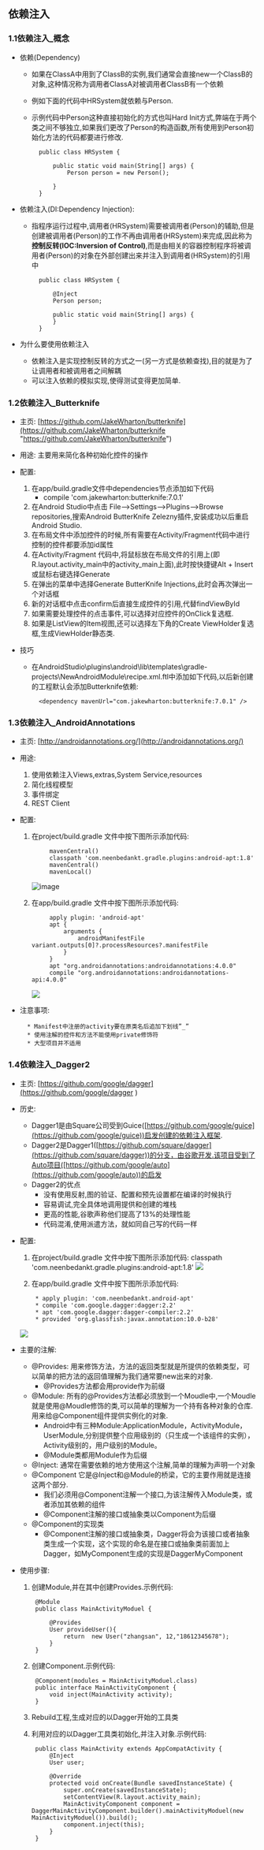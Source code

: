 ## 依赖注入

### 1.1依赖注入_概念

* 依赖(Dependency)

	* 如果在ClassA中用到了ClassB的实例,我们通常会直接new一个ClassB的对象,这种情况称为调用者ClassA对被调用者ClassB有一个依赖
	* 例如下面的代码中HRSystem就依赖与Person.
	* 示例代码中Person这种直接初始化的方式也叫Hard Init方式,弊端在于两个类之间不够独立,如果我们更改了Person的构造函数,所有使用到Person初始化方法的代码都要进行修改.

			public class HRSystem {
			
				public static void main(String[] args) {
					Person person = new Person();
			
				}
			}

* 依赖注入(DI:Dependency Injection):

	* 指程序运行过程中,调用者(HRSystem)需要被调用者(Person)的辅助,但是创建被调用者(Person)的工作不再由调用者(HRSystem)来完成,因此称为**控制反转(IOC:Inversion of Control)**,而是由相关的容器控制程序将被调用者(Person)的对象在外部创建出来并注入到调用者(HRSystem)的引用中

			public class HRSystem {

				@Inject
				Person person;

				public static void main(String[] args) {
				}
			}

* 为什么要使用依赖注入

	* 依赖注入是实现控制反转的方式之一(另一方式是依赖查找),目的就是为了让调用者和被调用者之间解耦
	* 可以注入依赖的模拟实现,使得测试变得更加简单.

### 1.2依赖注入_Butterknife  

* 主页: [https://github.com/JakeWharton/butterknife](https://github.com/JakeWharton/butterknife "https://github.com/JakeWharton/butterknife")
* 用途: 主要用来简化各种初始化控件的操作
* 配置:
	1. 在app/build.gradle文件中dependencies节点添加如下代码
		* compile 'com.jakewharton:butterknife:7.0.1'
	2. 在Android Studio中点击 File-->Settings-->Plugins-->Browse repositories,搜索Android ButterKnife Zelezny插件,安装成功以后重启Android Studio.
	3. 在布局文件中添加控件的时候,所有需要在Activity/Fragment代码中进行控制的控件都要添加id属性
	4. 在Activity/Fragment 代码中,将鼠标放在布局文件的引用上(即R.layout.activity_main中的activity_main上面),此时按快捷键Alt + Insert或鼠标右键选择Generate
	5. 在弹出的菜单中选择Generate ButterKnife Injections,此时会再次弹出一个对话框
	6. 新的对话框中点击confirm后直接生成控件的引用,代替findViewById
	7. 如果需要处理控件的点击事件,可以选择对应控件的OnClick复选框.
	8. 如果是ListView的Item视图,还可以选择左下角的Create ViewHolder复选框,生成ViewHolder静态类.

* 技巧
	* 在AndroidStudio\plugins\android\lib\templates\gradle-projects\NewAndroidModule\recipe.xml.ftl中添加如下代码,以后新创建的工程默认会添加Butterknife依赖:

			<dependency mavenUrl="com.jakewharton:butterknife:7.0.1" />

### 1.3依赖注入_AndroidAnnotations 

* 主页: [http://androidannotations.org/](http://androidannotations.org/)
* 用途: 
	1. 使用依赖注入Views,extras,System Service,resources
	2. 简化线程模型
	3. 事件绑定
	4. REST Client
* 配置:
	1. 在project/build.gradle 文件中按下图所示添加代码:
	
				mavenCentral()
				classpath 'com.neenbedankt.gradle.plugins:android-apt:1.8'
				mavenCentral()
				mavenLocal()
		![image](https://github.com/jaysonn/open-source-framework/edit/master/picture/57dba945318622563b000008.png)
	2. 在app/build.gradle 文件中按下图所示添加代码:

				apply plugin: 'android-apt'
				apt {
				    arguments {
				        androidManifestFile variant.outputs[0]?.processResources?.manifestFile
				    }
				}
				apt "org.androidannotations:androidannotations:4.0.0"
				compile "org.androidannotations:androidannotations-api:4.0.0"
		![](leanote://file/getImage?fileId=57dba94f318622563b000009)			

* 注意事项:

		* Manifest中注册的activity要在原类名后追加下划线”_”
		* 使用注解的控件和方法不能使用private修饰符	
		* 大型项目并不适用

### 1.4依赖注入_Dagger2 
* 主页: [https://github.com/google/dagger](https://github.com/google/dagger )

* 历史: 
	* Dagger1是由Square公司受到Guice([https://github.com/google/guice](https://github.com/google/guice))启发创建的依赖注入框架.
	* Dagger2是Dagger1([https://github.com/square/dagger](https://github.com/square/dagger))的分支，由谷歌开发.该项目受到了Auto项目([https://github.com/google/auto](https://github.com/google/auto))的启发
	* Dagger2的优点
		* 没有使用反射,图的验证、配置和预先设置都在编译的时候执行
		* 容易调试,完全具体地调用提供和创建的堆栈
		* 更高的性能,谷歌声称他们提高了13%的处理性能
		* 代码混淆,使用派遣方法，就如同自己写的代码一样
  
* 配置:
	1. 在project/build.gradle 文件中按下图所示添加代码:  classpath 'com.neenbedankt.gradle.plugins:android-apt:1.8'
	![](leanote://file/getImage?fileId=57dba759318622563b000000)
	2. 在app/build.gradle 文件中按下图所示添加代码:
	
			* apply plugin: 'com.neenbedankt.android-apt'
			* compile 'com.google.dagger:dagger:2.2'
        	* apt 'com.google.dagger:dagger-compiler:2.2'
        	* provided 'org.glassfish:javax.annotation:10.0-b28'
	![](leanote://file/getImage?fileId=57dba79a318622563b000001)

* 主要的注解:
	* @Provides: 用来修饰方法，方法的返回类型就是所提供的依赖类型，可以简单的把方法的返回值理解为我们通常要new出来的对象.
		* @Provides方法都会用provide作为前缀
	* @Module: 所有的@Provides方法都必须放到一个Moudle中,一个Moudle就是使用@Moudle修饰的类,可以简单的理解为一个持有各种对象的仓库.用来给@Component组件提供实例化的对象.
		* Android中有三种Module:ApplicationModule，ActivityModule，UserModule,分别提供整个应用级别的（只生成一个该组件的实例），Activity级别的，用户级别的Module。
		* @Module类都用Module作为后缀
	* @Inject: 通常在需要依赖的地方使用这个注解,简单的理解为声明一个对象
	* @Component 它是@Inject和@Module的桥梁，它的主要作用就是连接这两个部分.
		* 我们必须用@Component注解一个接口,为该注解传入Module类，或者添加其依赖的组件
		* @Component注解的接口或抽象类以Component为后缀
	* @Component的实现类
		* @Component注解的接口或抽象类，Dagger将会为该接口或者抽象类生成一个实现，这个实现的命名是在接口或抽象类前面加上Dagger，如MyComponent生成的实现是DaggerMyComponent

* 使用步骤:
	1. 创建Module,并在其中创建Provides.示例代码:

			@Module
			public class MainActivityModuel {
			
			    @Provides
			    User provideUser(){
			        return  new User("zhangsan", 12,"18612345678");
			    }
			}
	2. 创建Component.示例代码:

			@Component(modules = MainActivityModuel.class)
			public interface MainActivityComponent {
			    void inject(MainActivity activity);
			}

	3. Rebuild工程,生成对应的以Dagger开始的工具类
	4. 利用对应的以Dagger工具类初始化,并注入对象.示例代码:

			public class MainActivity extends AppCompatActivity {
			    @Inject
			    User user;
			
			    @Override
			    protected void onCreate(Bundle savedInstanceState) {
			        super.onCreate(savedInstanceState);
			        setContentView(R.layout.activity_main);
			        MainActivityComponent component = DaggerMainActivityComponent.builder().mainActivityModuel(new MainActivityModuel()).build();
			        component.inject(this);
			    }
			}
			
